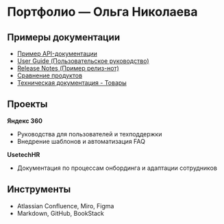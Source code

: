 # Портфолио — Ольга Николаева

## Примеры документации

- [Пример API-документации](writing-samples/api-doc-sample.md)
- [User Guide (Пользовательское руководство)](writing-samples/user-guide.md)
- [Release Notes (Пример релиз-нот)](writing-samples/release-notes-sample.md)
- [Сравнение продуктов](writing-samples/mytest.pdf)
- [Техническая документация - Товары](docs/api-doc-sample.md)

## Проекты

**Яндекс 360**  
- Руководства для пользователей и техподдержки  
- Внедрение шаблонов и автоматизация FAQ

**UsetechHR**  
- Документация по процессам онбординга и адаптации сотрудников

## Инструменты

- Atlassian Confluence, Miro, Figma
- Markdown, GitHub, BookStack
